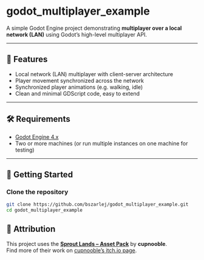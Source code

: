# godot_multiplayer_example

A simple Godot Engine project demonstrating **multiplayer over a local network (LAN)** using Godot’s high-level multiplayer API.

---

## 🌟 Features

- Local network (LAN) multiplayer with client-server architecture
- Player movement synchronized across the network
- Synchronized player animations (e.g. walking, idle)
- Clean and minimal GDScript code, easy to extend
---

## 🛠 Requirements

- [Godot Engine 4.x](https://godotengine.org/)  
- Two or more machines (or run multiple instances on one machine for testing)

---

## 🚀 Getting Started

### Clone the repository

```bash
git clone https://github.com/bszarlej/godot_multiplayer_example.git
cd godot_multiplayer_example
```

## 🎨 Attribution

This project uses the **[Sprout Lands – Asset Pack](https://cupnooble.itch.io/sprout-lands-asset-pack)** by **cupnooble**.  
Find more of their work on [cupnooble’s itch.io page](https://cupnooble.itch.io/).